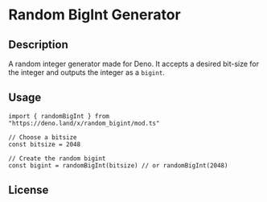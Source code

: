 # Random BigInt Generator
## Description
A random integer generator made for Deno. It accepts a desired bit-size for the integer and outputs the integer as a `bigint`.

## Usage
    import { randomBigInt } from "https://deno.land/x/random_bigint/mod.ts"

    // Choose a bitsize
    const bitsize = 2048

    // Create the random bigint
    const bigint = randomBigInt(bitsize) // or randomBigInt(2048)

## License
